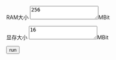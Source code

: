 <script src="/script/libv86.js"></script>
<p>
<a>RAM大小</a>
<textarea id="RAM" style="width:auto;height:autu">256</textarea><a>MBit</a>
</p>
<p>
<a>显存大小</a>
<textarea id="VGA_RAM" style="width:auto;height:autu">16</textarea><a>MBit</a>
</p>
<script>
"use strict"
</script>
<button onClick='
    var emulator = window.emulator = new V86Starter({
        memory_size: document.getElementById("RAM").innerHTML*1024*1024,
        vga_memory_size: document.getElementById("VGA_RAM").innerHTML*1024*1024,
        screen_container: document.getElementById("screen_container"),
        bios: {
            url: "../bios/seabios.bin",
        },
        vga_bios: {
            url: "../bios/vgabios.bin",
        },
        fda: {
            url: "../pic/freedos722.img",
        },
        autostart: true,
    });'>run</button>
<div id="screen_container">
    <div style="white-space: pre; font: 14px monospace; line-height: 14px;{text-align:center;"></div>
    <canvas style="display: none"></canvas>
</div>
